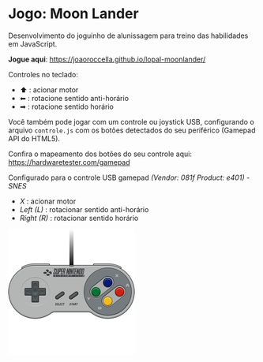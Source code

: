 # Jogo: Moon Lander

Desenvolvimento do joguinho de alunissagem para treino das habilidades em JavaScript.

**Jogue aqui**: <https://joaoroccella.github.io/lopal-moonlander/>

Controles no teclado:

- ⬆ : acionar motor<br>
- ⬅ : rotacione sentido anti-horário<br>
- ➡ : rotacione sentido horário

Você também pode jogar com um controle ou joystick USB, configurando o arquivo `controle.js` com os botões detectados do seu periférico (Gamepad API do HTML5). 

Confira o mapeamento dos botões do seu controle aqui: <https://hardwaretester.com/gamepad>

Configurado para o controle USB gamepad _(Vendor: 081f Product: e401) - SNES_
- _X_ : acionar motor
- _Left (L)_ : rotacionar sentido anti-horário
- _Right (R)_ : rotacionar sentido horário

![Controle do SNES](./public/img/controle-snes.png)